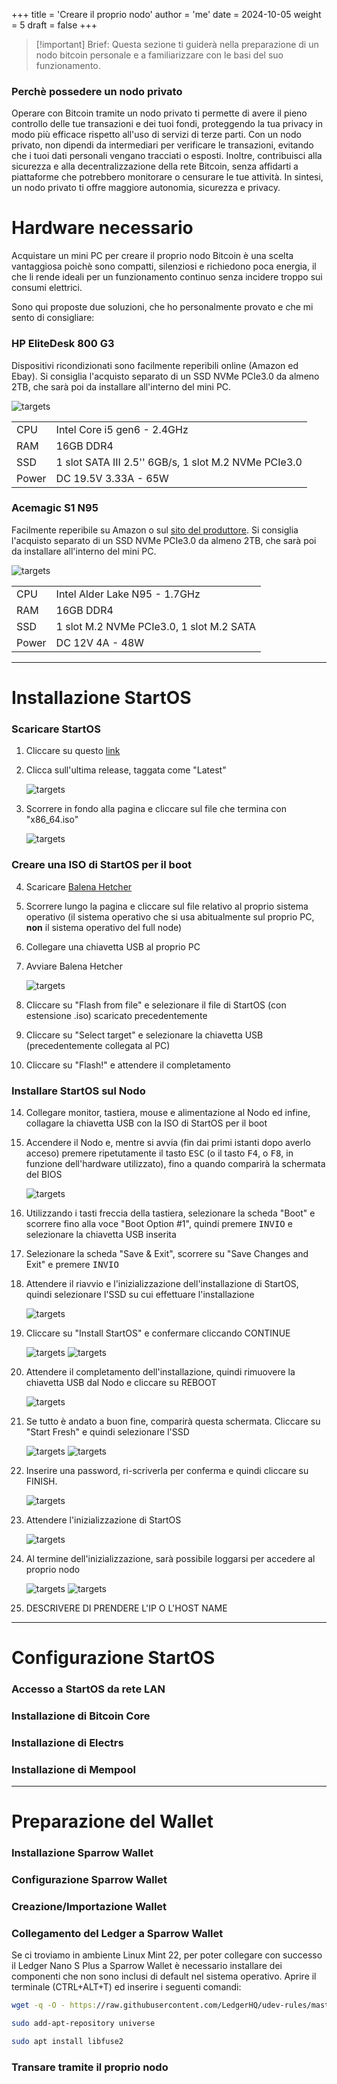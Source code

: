 +++
title = 'Creare il proprio nodo'
author = 'me'
date = 2024-10-05
weight = 5
draft = false
+++

> [!important] Brief:
> Questa sezione ti guiderà nella preparazione di un nodo bitcoin personale e a familiarizzare con le basi del suo funzionamento.

### Perchè possedere un nodo privato

Operare con Bitcoin tramite un nodo privato ti permette di avere il pieno controllo delle tue transazioni e dei tuoi fondi, proteggendo la tua privacy in modo più efficace rispetto all'uso di servizi di terze parti. Con un nodo privato, non dipendi da intermediari per verificare le transazioni, evitando che i tuoi dati personali vengano tracciati o esposti. Inoltre, contribuisci alla sicurezza e alla decentralizzazione della rete Bitcoin, senza affidarti a piattaforme che potrebbero monitorare o censurare le tue attività. In sintesi, un nodo privato ti offre maggiore autonomia, sicurezza e privacy.

# Hardware necessario

Acquistare un mini PC per creare il proprio nodo Bitcoin è una scelta vantaggiosa poichè sono compatti, silenziosi e richiedono poca energia, il che li rende ideali per un funzionamento continuo senza incidere troppo sui consumi elettrici.

Sono qui proposte due soluzioni, che ho personalmente provato e che mi sento di consigliare:
### HP EliteDesk 800 G3

Dispositivi ricondizionati sono facilmente reperibili online (Amazon ed Ebay). Si consiglia l'acquisto separato di un SSD NVMe PCIe3.0 da almeno 2TB, che sarà poi da installare all'interno del mini PC.

![targets](img/HP_EliteDesk_800_G4_35W_miniPC.png?classes=left)

|       |                                                      |
| ----- | ---------------------------------------------------- |
| CPU   | Intel Core i5 gen6 - 2.4GHz                          |
| RAM   | 16GB DDR4                                            |
| SSD   | 1 slot SATA III 2.5'' 6GB/s, 1 slot M.2 NVMe PCIe3.0 |
| Power | DC 19.5V 3.33A - 65W                                 |

### Acemagic S1 N95

Facilmente reperibile su Amazon o sul [sito del produttore](https://acemagic.eu/products/s1-minipc). Si consiglia l'acquisto separato di un SSD NVMe PCIe3.0 da almeno 2TB, che sarà poi da installare all'interno del mini PC.

![targets](img/Acemagic_S1_N95_miniPC.png?classes=left)

|       |                                          |
| ----- | ---------------------------------------- |
| CPU   | Intel Alder Lake N95 - 1.7GHz            |
| RAM   | 16GB DDR4                                |
| SSD   | 1 slot M.2 NVMe PCIe3.0, 1 slot M.2 SATA |
| Power | DC 12V 4A - 48W                          |


---

# Installazione StartOS

### Scaricare StartOS

1) Cliccare su questo [link](https://github.com/Start9Labs/start-os/releases/)

2) Clicca sull'ultima release, taggata come "Latest"

	![targets](img/screen01.png)

3) Scorrere in fondo alla pagina e cliccare sul file che termina con "x86_64.iso"

	![targets](img/screen02.png)

### Creare una ISO di StartOS per il boot

4) Scaricare [Balena Hetcher](https://etcher.balena.io/#download-etcher)

5) Scorrere lungo la pagina e cliccare sul file relativo al proprio sistema operativo (il sistema operativo che si usa abitualmente sul proprio PC, __non__ il sistema operativo del full node)

6) Collegare una chiavetta USB al proprio PC

8) Avviare Balena Hetcher

	![targets](img/screen03.png)

9) Cliccare su "Flash from file" e selezionare il file di StartOS (con estensione .iso) scaricato precedentemente

11) Cliccare su "Select target" e selezionare la chiavetta USB (precedentemente collegata al PC)

13) Cliccare su "Flash!" e attendere il completamento


### Installare StartOS sul Nodo

14) Collegare monitor, tastiera, mouse e alimentazione al Nodo ed infine, collagare la chiavetta USB con la ISO di StartOS per il boot

15) Accendere il Nodo e, mentre si avvia (fin dai primi istanti dopo averlo acceso) premere ripetutamente il tasto <kbd>ESC</kbd> (o il tasto <kbd>F4</kbd>, o <kbd>F8</kbd>, in funzione dell'hardware utilizzato), fino a quando comparirà la schermata del BIOS

	![targets](img/screen04.png)

16)  Utilizzando i tasti freccia della tastiera, selezionare la scheda "Boot" e scorrere fino alla voce "Boot Option #1", quindi premere <kbd>INVIO</kbd> e selezionare la chiavetta USB inserita

17) Selezionare la scheda "Save & Exit", scorrere su "Save Changes and Exit" e premere <kbd>INVIO</kbd>

18) Attendere il riavvio e l'inizializzazione dell'installazione di StartOS, quindi selezionare l'SSD su cui effettuare l'installazione

	![targets](img/screen05.png)

19) Cliccare su "Install StartOS" e confermare cliccando CONTINUE

	![targets](img/screen06.png)
	![targets](img/screen07.png)

20) Attendere il completamento dell'installazione, quindi rimuovere la chiavetta USB dal Nodo e cliccare su REBOOT

	![targets](img/screen08.png)

21) Se tutto è andato a buon fine, comparirà questa schermata. Cliccare su "Start Fresh" e quindi selezionare l'SSD 

	![targets](img/screen10.png)
	![targets](img/screen11.png)

22) Inserire una password, ri-scriverla per conferma e quindi cliccare su FINISH.

	![targets](img/screen12.png)

23) Attendere l'inizializzazione di StartOS

	![targets](img/screen13.png)

24) Al termine dell'inizializzazione, sarà possibile loggarsi per accedere al proprio nodo

	![targets](img/screen14.png)
	![targets](img/screen15.png)

25) DESCRIVERE DI PRENDERE L'IP O L'HOST NAME


---

# Configurazione StartOS

### Accesso a StartOS da rete LAN

### Installazione di Bitcoin Core

### Installazione di Electrs

### Installazione di Mempool


---

# Preparazione del Wallet

### Installazione Sparrow Wallet

### Configurazione Sparrow Wallet

### Creazione/Importazione Wallet

### Collegamento del Ledger a Sparrow Wallet

Se ci troviamo in ambiente Linux Mint 22, per poter collegare con successo il Ledger Nano S Plus a Sparrow Wallet è necessario installare dei componenti che non sono inclusi di default nel sistema operativo.
Aprire il terminale (CTRL+ALT+T) ed inserire i seguenti comandi:

```bash
wget -q -O - https://raw.githubusercontent.com/LedgerHQ/udev-rules/master/add_udev_rules.sh | sudo bash
```
```bash
sudo add-apt-repository universe
```
```bash
sudo apt install libfuse2
```
### Transare tramite il proprio nodo